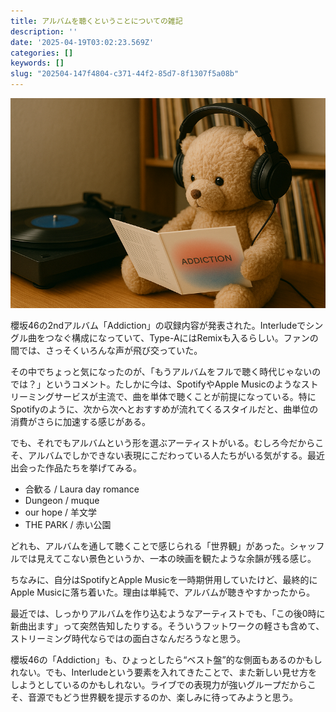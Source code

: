 ```yaml
---
title: アルバムを聴くということについての雑記
description: ''
date: '2025-04-19T03:02:23.569Z'
categories: []
keywords: []
slug: "202504-147f4804-c371-44f2-85d7-8f1307f5a08b"
---
```

![](1__jEhLktfhQSX4xn9ZRFQRrQ.png)

櫻坂46の2ndアルバム「Addiction」の収録内容が発表された。Interludeでシングル曲をつなぐ構成になっていて、Type-AにはRemixも入るらしい。ファンの間では、さっそくいろんな声が飛び交っていた。

その中でちょっと気になったのが、「もうアルバムをフルで聴く時代じゃないのでは？」というコメント。たしかに今は、SpotifyやApple Musicのようなストリーミングサービスが主流で、曲を単体で聴くことが前提になっている。特にSpotifyのように、次から次へとおすすめが流れてくるスタイルだと、曲単位の消費がさらに加速する感じがある。

でも、それでもアルバムという形を選ぶアーティストがいる。むしろ今だからこそ、アルバムでしかできない表現にこだわっている人たちがいる気がする。最近出会った作品たちを挙げてみる。

*   合歓る / Laura day romance
*   Dungeon / muque
*   our hope / 羊文学
*   THE PARK / 赤い公園

どれも、アルバムを通して聴くことで感じられる「世界観」があった。シャッフルでは見えてこない景色というか、一本の映画を観たような余韻が残る感じ。

ちなみに、自分はSpotifyとApple Musicを一時期併用していたけど、最終的にApple Musicに落ち着いた。理由は単純で、アルバムが聴きやすかったから。

最近では、しっかりアルバムを作り込むようなアーティストでも、「この後0時に新曲出ます」って突然告知したりする。そういうフットワークの軽さも含めて、ストリーミング時代ならではの面白さなんだろうなと思う。

櫻坂46の「Addiction」も、ひょっとしたら“ベスト盤”的な側面もあるのかもしれない。でも、Interludeという要素を入れてきたことで、また新しい見せ方をしようとしているのかもしれない。ライブでの表現力が強いグループだからこそ、音源でもどう世界観を提示するのか、楽しみに待ってみようと思う。